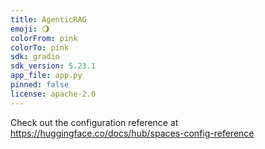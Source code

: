 ```yaml
---
title: AgenticRAG
emoji: 🌖
colorFrom: pink
colorTo: pink
sdk: gradio
sdk_version: 5.23.1
app_file: app.py
pinned: false
license: apache-2.0
---
```


Check out the configuration reference at https://huggingface.co/docs/hub/spaces-config-reference
